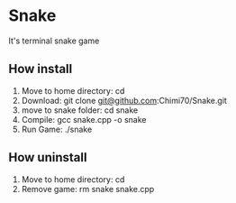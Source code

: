 # Snake
It's terminal snake game

## How install
1. Move to home directory: cd
2. Download: git clone git@github.com:Chimi70/Snake.git
3. move to snake folder: cd snake
4. Compile: gcc snake.cpp -o snake
5. Run Game: ./snake

## How uninstall
1. Move to home directory: cd
2. Remove game: rm snake snake.cpp
